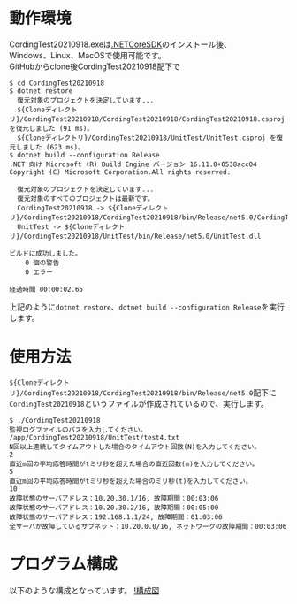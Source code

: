 # 動作環境
CordingTest20210918.exeは[.NETCoreSDK](https://dotnet.microsoft.com/download/dotnet/5.0)のインストール後、  
Windows、Linux、MacOSで使用可能です。  
GitHubからclone後CordingTest20210918配下で
```
$ cd CordingTest20210918
$ dotnet restore
  復元対象のプロジェクトを決定しています...
  ${Cloneディレクトリ}/CordingTest20210918/CordingTest20210918/CordingTest20210918.csproj を復元しました (91 ms)。
  ${Cloneディレクトリ}/CordingTest20210918/UnitTest/UnitTest.csproj を復元しました (623 ms)。
$ dotnet build --configuration Release
.NET 向け Microsoft (R) Build Engine バージョン 16.11.0+0538acc04
Copyright (C) Microsoft Corporation.All rights reserved.

  復元対象のプロジェクトを決定しています...
  復元対象のすべてのプロジェクトは最新です。
  CordingTest20210918 -> ${Cloneディレクトリ}/CordingTest20210918/CordingTest20210918/bin/Release/net5.0/CordingTest20210918.dll
  UnitTest -> ${Cloneディレクトリ}/CordingTest20210918/UnitTest/bin/Release/net5.0/UnitTest.dll

ビルドに成功しました。
    0 個の警告
    0 エラー

経過時間 00:00:02.65
```
上記のように``dotnet restore``、``dotnet build --configuration Release``を実行します。

# 使用方法
``${Cloneディレクトリ}/CordingTest20210918/CordingTest20210918/bin/Release/net5.0``配下に  
``CordingTest20210918``というファイルが作成されているので、実行します。

```
$ ./CordingTest20210918
監視ログファイルのパスを入力してください。
/app/CordingTest20210918/UnitTest/test4.txt
N回以上連続してタイムアウトした場合のタイムアウト回数(N)を入力してください。
2
直近m回の平均応答時間がtミリ秒を超えた場合の直近回数(m)を入力してください。
5
直近m回の平均応答時間がtミリ秒を超えた場合のミリ秒(t)を入力してください。
10
故障状態のサーバアドレス：10.20.30.1/16, 故障期間：00:03:06
故障状態のサーバアドレス：10.20.30.2/16, 故障期間：00:05:00
故障状態のサーバアドレス：192.168.1.1/24, 故障期間：01:03:06
全サーバが故障しているサブネット：10.20.0.0/16, ネットワークの故障期間：00:03:06
```

# プログラム構成
以下のような構成となっています。
[!構成図](./img/CordingTest20210918.png)
